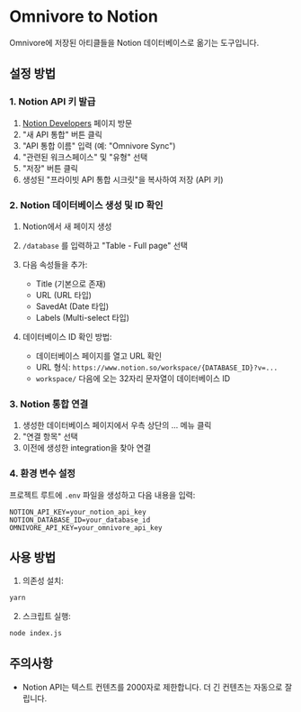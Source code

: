 # Omnivore to Notion

Omnivore에 저장된 아티클들을 Notion 데이터베이스로 옮기는 도구입니다.

## 설정 방법

### 1. Notion API 키 발급

1. [Notion Developers](https://www.notion.so/my-integrations) 페이지 방문
2. "새 API 통합" 버튼 클릭
3. "API 통합 이름" 입력 (예: "Omnivore Sync")
4. "관련된 워크스페이스" 및 "유형" 선택
5. "저장" 버튼 클릭
6. 생성된 "프라이빗 API 통합 시크릿"을 복사하여 저장 (API 키)

### 2. Notion 데이터베이스 생성 및 ID 확인

1. Notion에서 새 페이지 생성
2. `/database` 를 입력하고 "Table - Full page" 선택
3. 다음 속성들을 추가:
   - Title (기본으로 존재)
   - URL (URL 타입)
   - SavedAt (Date 타입)
   - Labels (Multi-select 타입)

4. 데이터베이스 ID 확인 방법:
   - 데이터베이스 페이지를 열고 URL 확인
   - URL 형식: `https://www.notion.so/workspace/{DATABASE_ID}?v=...`
   - `workspace/` 다음에 오는 32자리 문자열이 데이터베이스 ID

### 3. Notion 통합 연결

1. 생성한 데이터베이스 페이지에서 우측 상단의 ... 메뉴 클릭
2. "연결 항목" 선택
3. 이전에 생성한 integration을 찾아 연결

### 4. 환경 변수 설정

프로젝트 루트에 `.env` 파일을 생성하고 다음 내용을 입력:

```
NOTION_API_KEY=your_notion_api_key
NOTION_DATABASE_ID=your_database_id
OMNIVORE_API_KEY=your_omnivore_api_key
```

## 사용 방법

1. 의존성 설치:

```bash
yarn
```

2. 스크립트 실행:

```bash
node index.js
```

## 주의사항

- Notion API는 텍스트 컨텐츠를 2000자로 제한합니다. 더 긴 컨텐츠는 자동으로 잘립니다.
